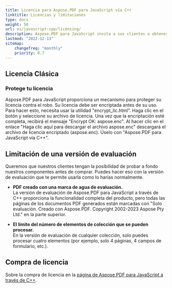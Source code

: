 ```yaml
---
title: Licencia para Aspose.PDF para JavaScript vía C++
linktitle: Licencias y limitaciones
type: docs
weight: 50
url: es/javascript-cpp/licensing/
description: Aspose.PDF para JavaScript invita a sus clientes a obtener una licencia Clásica y una Licencia Medida. Así como usar una licencia limitada para explorar mejor el producto.
lastmod: "2022-12-13"
sitemap:
    changefreq: "monthly"
    priority: 0.7
---
```

## Licencia Clásica

### Protege tu licencia

Aspose.PDF para JavaScript proporciona un mecanismo para proteger su licencia contra el robo. Su licencia debe ser encriptada antes de su uso. Para hacer esto, necesita usar la utilidad "encrypt_lic.html". Haga clic en el botón y seleccione su archivo de licencia. Una vez que la encriptación esté completa, recibirá el mensaje "Encrypt OK: aspose.enc". Al hacer clic en el enlace "Haga clic aquí para descargar el archivo aspose.enc" descargará el archivo de licencia encriptado (aspose.enc). Úselo con "Aspose.PDF para JavaScript vía C++".

## Limitación de una versión de evaluación

Queremos que nuestros clientes tengan la posibilidad de probar a fondo nuestros componentes antes de comprar.
  Puedes hacer eso con la versión de evaluación que te permite usarla como lo harías normalmente.

- **PDF creado con una marca de agua de evaluación.**  
La versión de evaluación de Aspose.PDF para JavaScript a través de C++ proporciona la funcionalidad completa del producto, pero todas las páginas de los documentos PDF generados están marcadas con "Solo evaluación. Creado con Aspose.PDF. Copyright 2002-2023 Aspose Pty Ltd." en la parte superior.

- **El límite del número de elementos de colección que se pueden procesar.**  
En la versión de evaluación de cualquier colección, solo puedes procesar cuatro elementos (por ejemplo, solo 4 páginas, 4 campos de formulario, etc.).

## Compra de licencia

Sobre la compra de licencia en la [página de Aspose.PDF para JavaScript a través de C++](https://products.aspose.com/pdf/javascript-cpp/).